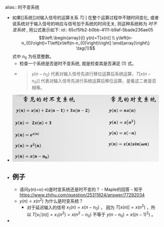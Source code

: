 alias:: 时不变系统

- 如果[[系统]]对输入信号的运算关系  $T[\cdot]$  在整个运算过程中不随时间变化, 或者说系统对于输入信号的响应与信号加于系统的时间无关, 则这种系统称为 *时不变系统* , 用公式表示如下:
  id:: 65cf5fb2-b0bb-4111-b9af-5bade236ae05
  $$\left.\begin{array}{l}
  y(n)=T[x(n)] \\
  y\left(n-n_{0}\right)=T\left[x\left(n-n_{0}\right)\right]
  \end{array}\right\} \tag{1}$$
  式中  $n_{0}$  为任意整数。
	- 检查一个系统是否是时不变系统, 就是检查其是否满足 $(1)$ 式。
	- >  $y(n-n_0)$ 代表对输入信号先进行移位运算后系统运算，$T[x(n-n_0)]$ 代表对输入信号先进行系统运算后移位运算，是看这二者是否相等。
- ![image.png](../assets/image_1708093988485_0.png)
- ## 例子
	- 请问y(n)=x(-n)是时变系统还是时不变的？ - Maple的回答 - 知乎
	  https://www.zhihu.com/question/25311824/answer/77292034
	- $y(n)=x(n^2)$ 为什么是时变系统？
		- 对于延迟输入的信号 $x_1(n) = x(n-n_0)$ ，
		  因为 $T[x(n)]=x(n^2)$ ，所以 $T[x_1'(n)]=x_1(n^2)=x(n^2-n_0)$
		  不等于 $y(n-n_0) = x((n-1)^2)$ 。
-